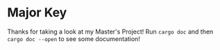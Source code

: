 # Major Key

Thanks for taking a look at my Master's Project!
Run `cargo doc` and then `cargo doc --open` to see some documentation!
